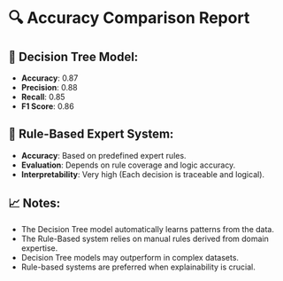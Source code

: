 # 🔍 Accuracy Comparison Report

## 📌 Decision Tree Model:
- **Accuracy**: 0.87
- **Precision**: 0.88
- **Recall**: 0.85
- **F1 Score**: 0.86

## 📌 Rule-Based Expert System:
- **Accuracy**: Based on predefined expert rules.
- **Evaluation**: Depends on rule coverage and logic accuracy.
- **Interpretability**: Very high (Each decision is traceable and logical).

## 📈 Notes:
- The Decision Tree model automatically learns patterns from the data.
- The Rule-Based system relies on manual rules derived from domain expertise.
- Decision Tree models may outperform in complex datasets.
- Rule-based systems are preferred when explainability is crucial.


